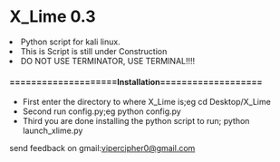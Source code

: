 # X_Lime 0.3
<li><p1>Python script for kali linux.</p1></li>
<li><p1>This is Script is still under Construction</p1></li>
<li><p1>DO NOT USE TERMINATOR, USE TERMINAL!!!!</p1></li>


<h4>====================Installation===================</h4>                                          
<ul>
  <li>First enter the directory to where X_Lime is;eg cd Desktop/X_Lime</li>
  <li>Second run config.py;eg python config.py</li>
  <li>Third you are done installing the python script to run; python launch_xlime.py </li>
</ul>

<p1>send feedback on gmail:vipercipher0@gmail.com</p1>
